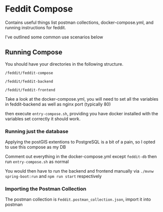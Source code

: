 # Feddit Compose

Contains useful things list postman collections, docker-compose.yml, and running instructions for feddit.

I've outlined some common use scenarios below
## Running Compose
You should have your directories in the following structure.

`/feddit/feddit-compose`

`/feddit/feddit-backend`

`/feddit/feddit-frontend`

Take a look at the docker-compose.yml, you will need to set all the variables in feddit-backend as well as nginx port (typically 80)

then execute `entry-compose.sh`, providing you have docker installed with the variables set correctly it should work.

### Running just the database
Applying the postGIS extentions to PostgreSQL is a bit of a pain, so I opted to use this compose as my DB

Comment out everything in the docker-compose.yml except `feddit-db` then run `entry-compose.sh` as normal

You would then have to run the backend and frontend manually via `./mvnw spring-boot:run` and `npm run start` respectively

### Importing the Postman Collection
The postman collection is `Feddit.postman_collection.json`, import it into postman